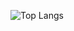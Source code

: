 ![Top Langs](https://github-readme-stats.vercel.app/api/top-langs/?username=nushea&theme=nord&layout=compact)
